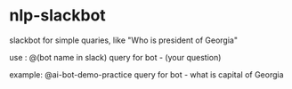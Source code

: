 # nlp-slackbot


  slackbot for simple quaries, like "Who is president of Georgia"
  
  
  use :  @(bot name in slack) query for bot - (your question)
  
  
  example: @ai-bot-demo-practice query for bot - what is capital of Georgia
  
  
  
 
             

